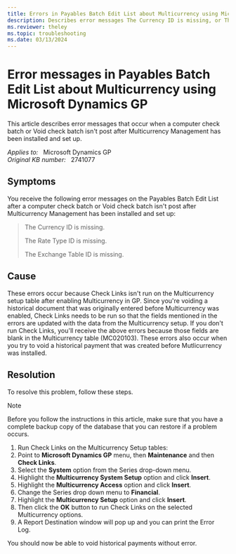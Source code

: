 ```yaml
---
title: Errors in Payables Batch Edit List about Multicurrency using Microsoft Dynamics GP
description: Describes error messages The Currency ID is missing, or The Rate Type ID is missing, or The Exchange Table ID is missing in Payables Batch Edit list.
ms.reviewer: theley
ms.topic: troubleshooting
ms.date: 03/13/2024
---
```

# Error messages in Payables Batch Edit List about Multicurrency using Microsoft Dynamics GP

This article describes error messages that occur when a computer check batch or Void check batch isn't post after Multicurrency Management has been installed and set up.

_Applies to:_ &nbsp; Microsoft Dynamics GP  
_Original KB number:_ &nbsp; 2741077

## Symptoms

You receive the following error messages on the Payables Batch Edit List after a computer check batch or Void check batch isn't post after Multicurrency Management has been installed and set up:

> The Currency ID is missing.
>
> The Rate Type ID is missing.
>
> The Exchange Table ID is missing.

## Cause

These errors occur because Check Links isn't run on the Multicurrency setup table after enabling Multicurrency in GP. Since you're voiding a historical document that was originally entered before Multicurrency was enabled, Check Links needs to be run so that the fields mentioned in the errors are updated with the data from the Multicurrency setup. If you don't run Check Links, you'll receive the above errors because those fields are blank in the Multicurrency table (MC020103). These errors also occur when you try to void a historical payment that was created before Mutlicurrency was installed.

## Resolution

To resolve this problem, follow these steps.

> [!NOTE]
> Before you follow the instructions in this article, make sure that you have a complete backup copy of the database that you can restore if a problem occurs.

1. Run Check Links on the Multicurrency Setup tables:
1. Point to **Microsoft Dynamics GP** menu, then **Maintenance** and then **Check Links**.
1. Select the **System** option from the Series drop-down menu.
1. Highlight the **Multicurrency System Setup** option and click **Insert**.
1. Highlight the **Multicurrency Access** option and click **Insert**.
1. Change the Series drop down menu to **Financial**.
1. Highlight the **Multicurrency Setup** option and click **Insert**.
1. Then click the **OK** button to run Check Links on the selected Multicurrency options.
1. A Report Destination window will pop up and you can print the Error Log.

You should now be able to void historical payments without error.
